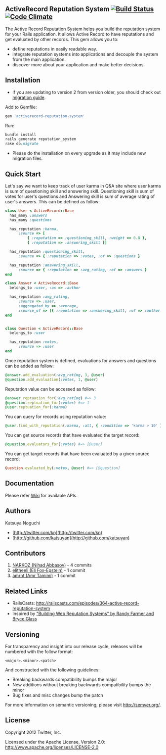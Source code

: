 ## ActiveRecord Reputation System  [![Build Status](https://secure.travis-ci.org/twitter/activerecord-reputation-system.png)](http://travis-ci.org/twitter/activerecord-reputation-system) [![Code Climate](https://codeclimate.com/badge.png)](https://codeclimate.com/github/twitter/activerecord-reputation-system)

The Active Record Reputation System helps you build the reputation system for your Rails application. It allows Active Record to have reputations and get evaluated by other records. This gem allows you to:
* define reputations in easily readable way.
* integrate reputation systems into applications and decouple the system from the main application.
* discover more about your application and make better decisions.

## Installation

* If you are updating to version 2 from version older, you should check out [migration guide](https://github.com/twitter/activerecord-reputation-system/wiki/Migrate-to-Version-2.0).

Add to Gemfile:

```ruby
gem 'activerecord-reputation-system'
```

Run:

```ruby
bundle install
rails generate reputation_system
rake db:migrate
```

* Please do the installation on every upgrade as it may include new migration files.

## Quick Start 

Let's say we want to keep track of user karma in Q&A site where user karma is sum of questioning skill and answering skill. Questioning skill is sum of votes for user's questions and Answering skill is sum of average rating of user's answers. This can be defined as follow:
```ruby
class User < ActiveRecord::Base
  has_many :answers
  has_many :questions

  has_reputation :karma,
      :source => [
          { :reputation => :questioning_skill, :weight => 0.8 },
          { :reputation => :answering_skill }]

  has_reputation :questioning_skill,
      :source => { :reputation => :votes, :of => :questions }

  has_reputation :answering_skill,
      :source => { :reputation => :avg_rating, :of => :answers }
end

class Answer < ActiveRecord::Base
  belongs_to :user, :as => :author

  has_reputation :avg_rating,
      :source => :user,
      :aggregated_by => :average,
      :source_of => [{ :reputation => :answering_skill, :of => :author }]
end


class Question < ActiveRecord::Base
  belongs_to :user

  has_reputation :votes,
      :source => :user
end
```

Once reputation system is defined, evaluations for answers and questions can be added as follow:
```ruby
@answer.add_evaluation(:avg_rating, 3, @user)
@question.add_evaluation(:votes, 1, @user)
```

Reputation value can be accessed as follow:
```ruby
@answer.reptuation_for(:avg_rating) #=> 3
@question.reptuation_for(:votes) #=> 1
@user.reptuation_for(:karma)
```

You can query for records using reputation value:
```ruby
@user.find_with_reputation(:karma, :all, { :condition => 'karma > 10' })
```

You can get source records that have evaluated the target record:
```ruby
@question.evaluators_for(:votes) #=> [@user]
```

You can get target records that have been evaluated by a given source record:
```ruby
Question.evaluated_by(:votes, @user) #=> [@question]
```

## Documentation

Please refer [Wiki](https://github.com/twitter/activerecord-reputation-system/wiki) for available APIs.

## Authors

Katsuya Noguchi
* [http://twitter.com/kn](http://twitter.com/kn)
* [http://github.com/katsuyan](http://github.com/katsuyan)

## Contributors

1. [NARKOZ (Nihad Abbasov)](https://github.com/NARKOZ) - 4 commits
2. [elitheeli (Eli Fox-Epstein)](https://github.com/elitheeli) - 1 commit
3. [amrnt (Amr Tamimi)](https://github.com/amrnt) - 1 commit

## Related Links

* RailsCasts: http://railscasts.com/episodes/364-active-record-reputation-system
* Inspired by ["Building Web Reputation Systems" by Randy Farmer and Bryce Glass](http://shop.oreilly.com/product/9780596159801.do)

## Versioning

For transparency and insight into our release cycle, releases will be numbered with the follow format:

`<major>.<minor>.<patch>`

And constructed with the following guidelines:

* Breaking backwards compatibility bumps the major
* New additions without breaking backwards compatibility bumps the minor
* Bug fixes and misc changes bump the patch

For more information on semantic versioning, please visit http://semver.org/.

## License

Copyright 2012 Twitter, Inc.

Licensed under the Apache License, Version 2.0: http://www.apache.org/licenses/LICENSE-2.0
